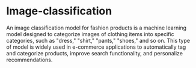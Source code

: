 # Image-classification

An image classification model for fashion products is a machine learning model designed to categorize images of clothing items into specific categories, such as "dress," "shirt," "pants," "shoes," and so on. This type of model is widely used in e-commerce applications to automatically tag and categorize products, improve search functionality, and personalize recommendations.
